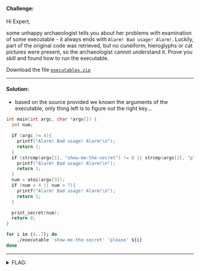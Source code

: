 #### Challenge:

Hi Expert, 

some unhappy archaeologist tells you about her problems with examination of some executable - it always ends with `Alarm! Bad usage! Alarm!`. Luckily, part of the original code was retrieved, but no cuneiform, hieroglyphs or cat pictures were present, so the archaeologist cannot understand it. Prove you skill and found how to run the executable. 

Download the file [`executables.zip`](./executables.zip ":ignore")

---

#### Solution:

- based on the source provided we known the arguments of the executable, only thing left is to figure out the right key...

```c
int main(int argc, char *argv[]) {
  int num;

  if (argc != 4){
    printf("Alarm! Bad usage! Alarm!\n");
    return 1;
  }
  if (strcmp(argv[1], "show-me-the-secret") != 0 || strcmp(argv[2], "please") != 0){
    printf("Alarm! Bad usage! Alarm!\n");
    return 1;
  }
  num = atoi(argv[3]);
  if (num < 4 || num > 7){
    printf("Alarm! Bad usage! Alarm!\n");
    return 1;
  }

  print_secret(num);
  return 0;
}
```

```bash
for i in {4..7}; do
    ./executable 'show-me-the-secret' 'please' ${i}
done
```

---

<details><summary>FLAG:</summary>

```
FLAG{mbK4-xd0U-cNip-36tm}
```

</details>
<br/>
